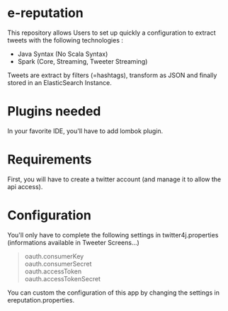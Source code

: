 # e-reputation
This repository allows Users to set up quickly a configuration to extract tweets with the following technologies :
* Java Syntax (No Scala Syntax)
* Spark (Core, Streaming, Tweeter Streaming)

Tweets are extract by filters (=hashtags), transform as JSON and finally stored in an ElasticSearch Instance.

# Plugins needed
In your favorite IDE, you'll have to add lombok plugin.

# Requirements
First, you will have to create a twitter account (and manage it to allow the api access).

# Configuration
You'll only have to complete the following settings in twitter4j.properties (informations available in Tweeter Screens...)
> oauth.consumerKey  
> oauth.consumerSecret  
> oauth.accessToken  
> oauth.accessTokenSecret      

You can custom the configuration of this app by changing the settings in ereputation.properties. 
 
